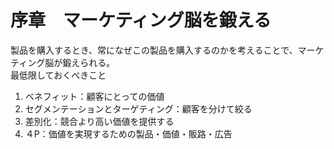 # 序章　マーケティング脳を鍛える  
製品を購入するとき、常になぜこの製品を購入するのかを考えることで、マーケティング脳が鍛えられる。  
最低限しておくべきこと
1. ベネフィット：顧客にとっての価値
2. セグメンテーションとターゲティング：顧客を分けて絞る
3. 差別化：競合より高い価値を提供する
4. ４P：価値を実現するための製品・価値・販路・広告
